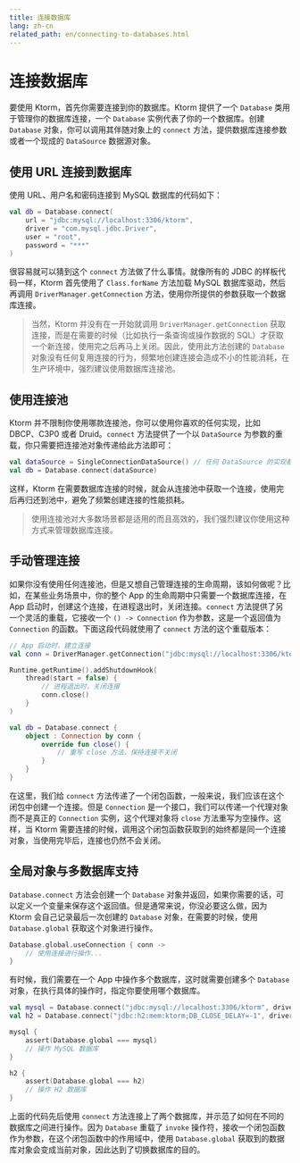 ```yaml
---
title: 连接数据库
lang: zh-cn
related_path: en/connecting-to-databases.html
---
```


# 连接数据库

要使用 Ktorm，首先你需要连接到你的数据库。Ktorm 提供了一个 `Database` 类用于管理你的数据库连接，一个 `Database` 实例代表了你的一个数据库。创建 `Database` 对象，你可以调用其伴随对象上的 `connect` 方法，提供数据库连接参数或者一个现成的 `DataSource` 数据源对象。

## 使用 URL 连接到数据库

使用 URL、用户名和密码连接到 MySQL 数据库的代码如下：

````kotlin
val db = Database.connect(
    url = "jdbc:mysql://localhost:3306/ktorm", 
    driver = "com.mysql.jdbc.Driver", 
    user = "root", 
    password = "***"
)
````

很容易就可以猜到这个 `connect` 方法做了什么事情。就像所有的 JDBC 的样板代码一样，Ktorm 首先使用了 `Class.forName` 方法加载 MySQL 数据库驱动，然后再调用 `DriverManager.getConnection` 方法，使用你所提供的参数获取一个数据库连接。

> 当然，Ktorm 并没有在一开始就调用 `DriverManager.getConnection` 获取连接，而是在需要的时候（比如执行一条查询或操作数据的 SQL）才获取一个新连接，使用完之后再马上关闭。因此，使用此方法创建的 `Database` 对象没有任何复用连接的行为，频繁地创建连接会造成不小的性能消耗，在生产环境中，强烈建议使用数据库连接池。

## 使用连接池

Ktorm 并不限制你使用哪款连接池，你可以使用你喜欢的任何实现，比如 DBCP、C3P0 或者 Druid。`connect` 方法提供了一个以 `DataSource` 为参数的重载，你只需要把连接池对象传递给此方法即可：

````kotlin
val dataSource = SingleConnectionDataSource() // 任何 DataSource 的实现都可以
val db = Database.connect(dataSource)
````

这样，Ktorm 在需要数据库连接的时候，就会从连接池中获取一个连接，使用完后再归还到池中，避免了频繁创建连接的性能损耗。

> 使用连接池对大多数场景都是适用的而且高效的，我们强烈建议你使用这种方式来管理数据库连接。

## 手动管理连接

如果你没有使用任何连接池，但是又想自己管理连接的生命周期，该如何做呢？比如，在某些业务场景中，你的整个 App 的生命周期中只需要一个数据库连接，在 App 启动时，创建这个连接，在进程退出时，关闭连接。`connect` 方法提供了另一个灵活的重载，它接收一个 `() -> Connection` 作为参数，这是一个返回值为 `Connection` 的函数。下面这段代码就使用了 `connect` 方法的这个重载版本：

````kotlin
// App 启动时，建立连接
val conn = DriverManager.getConnection("jdbc:mysql://localhost:3306/ktorm")

Runtime.getRuntime().addShutdownHook(
    thread(start = false) {
        // 进程退出时，关闭连接
        conn.close()
    }
)

val db = Database.connect {
    object : Connection by conn {
        override fun close() {
            // 重写 close 方法，保持连接不关闭
        }
    }
}
````

在这里，我们给 `connect` 方法传递了一个闭包函数，一般来说，我们应该在这个闭包中创建一个连接。但是 `Connection` 是一个接口，我们可以传递一个代理对象而不是真正的 `Connection` 实例，这个代理对象将 `close` 方法重写为空操作。这样，当 Ktorm 需要连接的时候，调用这个闭包函数获取到的始终都是同一个连接对象，当使用完毕后，连接也仍然不会关闭。

## 全局对象与多数据库支持

`Database.connect` 方法会创建一个 `Database` 对象并返回，如果你需要的话，可以定义一个变量来保存这个返回值。但是通常来说，你没必要这么做，因为 Ktorm 会自己记录最后一次创建的 `Database` 对象，在需要的时候，使用 `Database.global` 获取这个对象进行操作。

````kotlin
Database.global.useConnection { conn -> 
    // 使用连接进行操作...
}
````

有时候，我们需要在一个 App 中操作多个数据库，这时就需要创建多个 `Database` 对象，在执行具体的操作时，指定你要使用哪个数据库。

```kotlin
val mysql = Database.connect("jdbc:mysql://localhost:3306/ktorm", driver = "com.mysql.jdbc.Driver")
val h2 = Database.connect("jdbc:h2:mem:ktorm;DB_CLOSE_DELAY=-1", driver = "org.h2.Driver")

mysql {
    assert(Database.global === mysql)
    // 操作 MySQL 数据库
}

h2 {
    assert(Database.global === h2)
    // 操作 H2 数据库
}
```

上面的代码先后使用 `connect` 方法连接上了两个数据库，并示范了如何在不同的数据库之间进行操作。因为 `Database` 重载了 `invoke` 操作符，接收一个闭包函数作为参数，在这个闭包函数中的作用域中，使用 `Database.global` 获取到的数据库对象会变成当前对象，因此达到了切换数据库的目的。